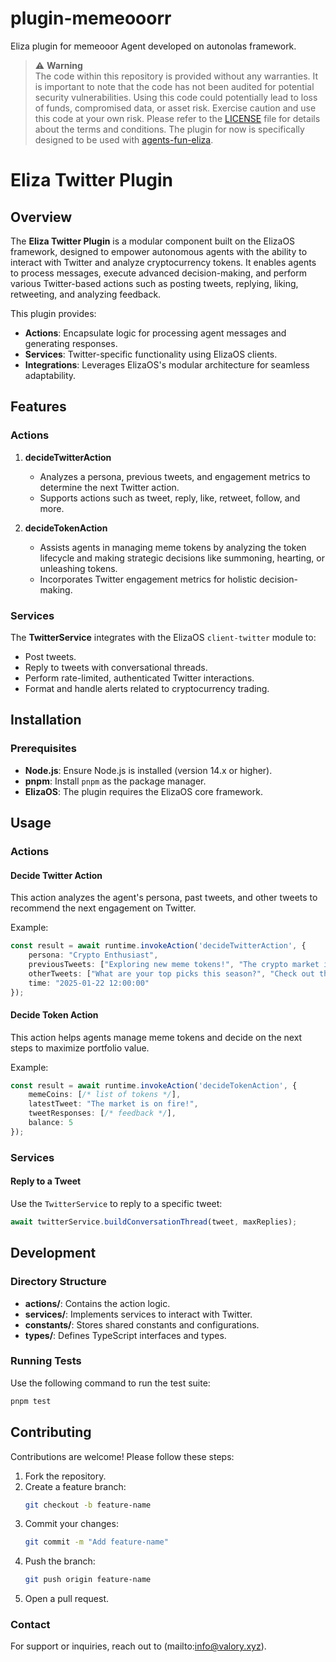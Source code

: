 # plugin-memeooorr
Eliza plugin for memeooor Agent developed on autonolas framework.

> :warning: **Warning** <br />
> The code within this repository is provided without any warranties. It is important to note that the code has not been audited for potential security vulnerabilities.
> Using this code could potentially lead to loss of funds, compromised data, or asset risk.
> Exercise caution and use this code at your own risk. Please refer to the [LICENSE](./LICENSE) file for details about the terms and conditions.
> The plugin for now is specifically designed to be used with [agents-fun-eliza](https://github.com/valory-xyz/agents-fun-eliza).

# Eliza Twitter Plugin

## Overview

The **Eliza Twitter Plugin** is a modular component built on the ElizaOS framework, designed to empower autonomous agents with the ability to interact with Twitter and analyze cryptocurrency tokens. It enables agents to process messages, execute advanced decision-making, and perform various Twitter-based actions such as posting tweets, replying, liking, retweeting, and analyzing feedback.

This plugin provides:

- **Actions**: Encapsulate logic for processing agent messages and generating responses.
- **Services**: Twitter-specific functionality using ElizaOS clients.
- **Integrations**: Leverages ElizaOS's modular architecture for seamless adaptability.

## Features

### Actions
1. **decideTwitterAction**
   - Analyzes a persona, previous tweets, and engagement metrics to determine the next Twitter action.
   - Supports actions such as tweet, reply, like, retweet, follow, and more.

2. **decideTokenAction**
   - Assists agents in managing meme tokens by analyzing the token lifecycle and making strategic decisions like summoning, hearting, or unleashing tokens.
   - Incorporates Twitter engagement metrics for holistic decision-making.

### Services
The **TwitterService** integrates with the ElizaOS `client-twitter` module to:

- Post tweets.
- Reply to tweets with conversational threads.
- Perform rate-limited, authenticated Twitter interactions.
- Format and handle alerts related to cryptocurrency trading.

## Installation

### Prerequisites
- **Node.js**: Ensure Node.js is installed (version 14.x or higher).
- **pnpm**: Install `pnpm` as the package manager.
- **ElizaOS**: The plugin requires the ElizaOS core framework.

## Usage

### Actions

#### Decide Twitter Action
This action analyzes the agent's persona, past tweets, and other tweets to recommend the next engagement on Twitter.

Example:
```typescript
const result = await runtime.invokeAction('decideTwitterAction', {
    persona: "Crypto Enthusiast",
    previousTweets: ["Exploring new meme tokens!", "The crypto market is thriving!"],
    otherTweets: ["What are your top picks this season?", "Check out this new token!"],
    time: "2025-01-22 12:00:00"
});
```

#### Decide Token Action
This action helps agents manage meme tokens and decide on the next steps to maximize portfolio value.

Example:
```typescript
const result = await runtime.invokeAction('decideTokenAction', {
    memeCoins: [/* list of tokens */],
    latestTweet: "The market is on fire!",
    tweetResponses: [/* feedback */],
    balance: 5
});
```

### Services

#### Reply to a Tweet

Use the `TwitterService` to reply to a specific tweet:

```typescript
await twitterService.buildConversationThread(tweet, maxReplies);
```


## Development

### Directory Structure
- **actions/**: Contains the action logic.
- **services/**: Implements services to interact with Twitter.
- **constants/**: Stores shared constants and configurations.
- **types/**: Defines TypeScript interfaces and types.

### Running Tests
Use the following command to run the test suite:

```bash
pnpm test
```

## Contributing

Contributions are welcome! Please follow these steps:

1. Fork the repository.
2. Create a feature branch:
   ```bash
   git checkout -b feature-name
   ```
3. Commit your changes:
   ```bash
   git commit -m "Add feature-name"
   ```
4. Push the branch:
   ```bash
   git push origin feature-name
   ```
5. Open a pull request.


### Contact

For support or inquiries, reach out to (mailto:info@valory.xyz).
